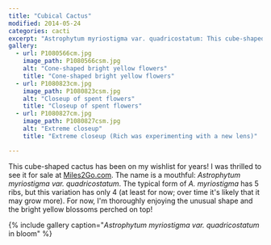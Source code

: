 ```yaml
---
title: "Cubical Cactus"
modified: 2014-05-24
categories: cacti
excerpt: "Astrophytum myriostigma var. quadricostatum: This cube-shaped cactus has been on my wishlist for years!"
gallery:
  - url: P1080566cm.jpg
    image_path: P1080566csm.jpg
    alt: "Cone-shaped bright yellow flowers"
    title: "Cone-shaped bright yellow flowers"
  - url: P1080823cm.jpg
    image_path: P1080823csm.jpg
    alt: "Closeup of spent flowers"
    title: "Closeup of spent flowers"
  - url: P1080827cm.jpg
    image_path: P1080827csm.jpg
    alt: "Extreme closeup"
    title: "Extreme closeup (Rich was experimenting with a new lens)"

---
```


This cube-shaped cactus has been on my wishlist for years!  I was thrilled to see it for sale at [Miles2Go.com](http://miles2go.com/). The name is a mouthful: *Astrophytum myriostigma var. quadricostatum*. The typical form of *A. myriostigma* has 5 ribs, but this variation has only 4 (at least for now; over time it's likely that it may grow more). For now, I'm thoroughly enjoying the unusual shape and the bright yellow blossoms perched on top!

{% include gallery caption="*Astrophytum myriostigma var. quadricostatum* in bloom" %}

